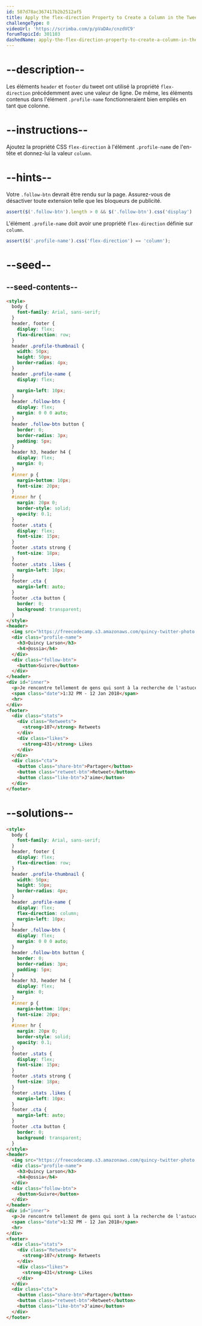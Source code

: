 ```yaml
---
id: 587d78ac367417b2b2512af5
title: Apply the flex-direction Property to Create a Column in the Tweet Embed
challengeType: 0
videoUrl: 'https://scrimba.com/p/pVaDAv/cnzdVC9'
forumTopicId: 301103
dashedName: apply-the-flex-direction-property-to-create-a-column-in-the-tweet-embed
---
```


# --description--

Les éléments `header` et `footer` du tweet ont utilisé la propriété `flex-direction` précédemment avec une valeur de ligne. De même, les éléments contenus dans l'élément `.profile-name` fonctionneraient bien empilés en tant que colonne.

# --instructions--

Ajoutez la propriété CSS `flex-direction` à l'élément `.profile-name` de l'en-tête et donnez-lui la valeur `column`.

# --hints--

Votre `.follow-btn` devrait être rendu sur la page. Assurez-vous de désactiver toute extension telle que les bloqueurs de publicité.

```js
assert($('.follow-btn').length > 0 && $('.follow-btn').css('display') !== 'none');
```

L'élément `.profile-name` doit avoir une propriété `flex-direction` définie sur `column`.

```js
assert($('.profile-name').css('flex-direction') == 'column');
```

# --seed--

## --seed-contents--

```html
<style>
  body {
    font-family: Arial, sans-serif;
  }
  header, footer {
    display: flex;
    flex-direction: row;
  }
  header .profile-thumbnail {
    width: 50px;
    height: 50px;
    border-radius: 4px;
  }
  header .profile-name {
    display: flex;

    margin-left: 10px;
  }
  header .follow-btn {
    display: flex;
    margin: 0 0 0 auto;
  }
  header .follow-btn button {
    border: 0;
    border-radius: 3px;
    padding: 5px;
  }
  header h3, header h4 {
    display: flex;
    margin: 0;
  }
  #inner p {
    margin-bottom: 10px;
    font-size: 20px;
  }
  #inner hr {
    margin: 20px 0;
    border-style: solid;
    opacity: 0.1;
  }
  footer .stats {
    display: flex;
    font-size: 15px;
  }
  footer .stats strong {
    font-size: 18px;
  }
  footer .stats .likes {
    margin-left: 10px;
  }
  footer .cta {
    margin-left: auto;
  }
  footer .cta button {
    border: 0;
    background: transparent;
  }
</style>
<header>
  <img src="https://freecodecamp.s3.amazonaws.com/quincy-twitter-photo.jpg" alt="Quincy Larson's profile picture" class="profile-thumbnail">
  <div class="profile-name">
    <h3>Quincy Larson</h3>
    <h4>@ossia</h4>
  </div>
  <div class="follow-btn">
    <button>Suivre</button>
  </div>
</header>
<div id="inner">
  <p>Je rencontre tellement de gens qui sont à la recherche de l'astuce qui les aidera à travailler intelligemment. Même si vous travaillez intelligemment, vous devez toujours travailler dur.</p>
  <span class="date">1:32 PM - 12 Jan 2018</span>
  <hr>
</div>
<footer>
  <div class="stats">
    <div class="Retweets">
      <strong>107</strong> Retweets
    </div>
    <div class="likes">
      <strong>431</strong> Likes
    </div>
  </div>
  <div class="cta">
    <button class="share-btn">Partager</button>
    <button class="retweet-btn">Retweet</button>
    <button class="like-btn">J'aime</button>
  </div>
</footer>
```

# --solutions--

```html
<style>
  body {
    font-family: Arial, sans-serif;
  }
  header, footer {
    display: flex;
    flex-direction: row;
  }
  header .profile-thumbnail {
    width: 50px;
    height: 50px;
    border-radius: 4px;
  }
  header .profile-name {
    display: flex;
    flex-direction: column;
    margin-left: 10px;
  }
  header .follow-btn {
    display: flex;
    margin: 0 0 0 auto;
  }
  header .follow-btn button {
    border: 0;
    border-radius: 3px;
    padding: 5px;
  }
  header h3, header h4 {
    display: flex;
    margin: 0;
  }
  #inner p {
    margin-bottom: 10px;
    font-size: 20px;
  }
  #inner hr {
    margin: 20px 0;
    border-style: solid;
    opacity: 0.1;
  }
  footer .stats {
    display: flex;
    font-size: 15px;
  }
  footer .stats strong {
    font-size: 18px;
  }
  footer .stats .likes {
    margin-left: 10px;
  }
  footer .cta {
    margin-left: auto;
  }
  footer .cta button {
    border: 0;
    background: transparent;
  }
</style>
<header>
  <img src="https://freecodecamp.s3.amazonaws.com/quincy-twitter-photo.jpg" alt="Quincy Larson's profile picture" class="profile-thumbnail">
  <div class="profile-name">
    <h3>Quincy Larson</h3>
    <h4>@ossia</h4>
  </div>
  <div class="follow-btn">
    <button>Suivre</button>
  </div>
</header>
<div id="inner">
  <p>Je rencontre tellement de gens qui sont à la recherche de l'astuce qui les aidera à travailler intelligemment. Même si vous travaillez intelligemment, vous devez toujours travailler dur.</p>
  <span class="date">1:32 PM - 12 Jan 2018</span>
  <hr>
</div>
<footer>
  <div class="stats">
    <div class="Retweets">
      <strong>107</strong> Retweets
    </div>
    <div class="likes">
      <strong>431</strong> Likes
    </div>
  </div>
  <div class="cta">
    <button class="share-btn">Partager</button>
    <button class="retweet-btn">Retweet</button>
    <button class="like-btn">J'aime</button>
  </div>
</footer>
```
